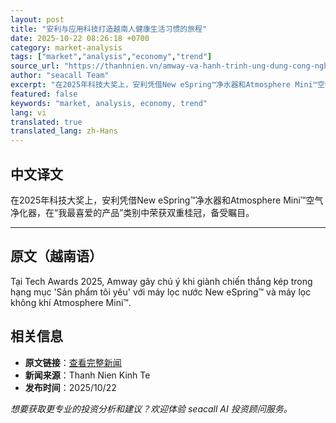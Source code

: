 ```yaml
---
layout: post
title: "安利与应用科技打造越南人健康生活习惯的旅程"
date: 2025-10-22 08:26:18 +0700
category: market-analysis
tags: ["market","analysis","economy","trend"]
source_url: "https://thanhnien.vn/amway-va-hanh-trinh-ung-dung-cong-nghe-kien-tao-thoi-quen-song-khoe-cho-nguoi-viet-185251022091503895.htm"
author: "seacall Team"
excerpt: "在2025年科技大奖上，安利凭借New eSpring™净水器和Atmosphere Mini™空气净化器，在“我最喜爱的产品”类别中荣获双重桂冠，备受瞩目。..."
featured: false
keywords: "market, analysis, economy, trend"
lang: vi
translated: true
translated_lang: zh-Hans
---
```


## 中文译文

在2025年科技大奖上，安利凭借New eSpring™净水器和Atmosphere Mini™空气净化器，在“我最喜爱的产品”类别中荣获双重桂冠，备受瞩目。

---

## 原文（越南语）

Tại Tech Awards 2025, Amway g&acirc;y ch&uacute; &yacute; khi gi&agrave;nh chiến thắng k&eacute;p trong hạng mục 'Sản phẩm t&ocirc;i y&ecirc;u' với m&aacute;y lọc nước New eSpring&trade; v&agrave; m&aacute;y lọc kh&ocirc;ng kh&iacute; Atmosphere Mini&trade;.

## 相关信息

- **原文链接**：[查看完整新闻](https://thanhnien.vn/amway-va-hanh-trinh-ung-dung-cong-nghe-kien-tao-thoi-quen-song-khoe-cho-nguoi-viet-185251022091503895.htm)
- **新闻来源**：Thanh Nien Kinh Te
- **发布时间**：2025/10/22

*想要获取更专业的投资分析和建议？欢迎体验 seacall AI 投资顾问服务。*